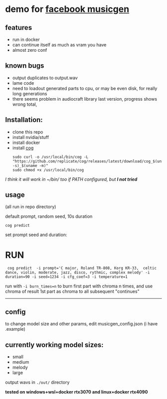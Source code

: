 # demo for [facebook musicgen](https://github.com/facebookresearch/audiocraft)

## features
* run in docker
* can continue itself as much as vram you have
* almost zero conf

## known bugs 
* output duplicates to output.wav
* lame code
* need to loadout generated parts to cpu, or may be even disk, for really long generations
* there seems problem in audiocraft library last version, progress shows  wrong total, 

## Installation:

* clone this repo
* install nvidia/stuff
* install docker
* install [cog](https://github.com/replicate/cog)
    ```
    sudo curl -o /usr/local/bin/cog -L "https://github.com/replicate/cog/releases/latest/download/cog_$(uname -s)_$(uname -m)"
    sudo chmod +x /usr/local/bin/cog
    ```
*I think it will work in ~/bin/ too if PATH configured, but **I not tried***

## usage 
(all run in repo directory)

default prompt, random seed, 10s duration
```
cog predict
```

set prompt seed and duration:

# **RUN**
```
 cog predict  -i prompt='C major, Roland TR-808, Korg KR-33,  celtic dance, violin, moderate, jazz, disco, rythmic, complex melody' -i duration=90 -i seed=1234 -i cfg_coef=3 -i temperature=1 
```

run with `-i burn_times=n` to burn first part with chroma n times, and use chroma of result 1st part  as chroma to all subsequent "continues"

---
## config
to change model size and other params, edit musicgen_config.json (i have .example)

## currently working model sizes:
 * small
 * medium
 * melody
 * large



output wavs in `./out/` directory


**tested on windows+wsl+docker rtx3070 and linux+docker rtx4090**
